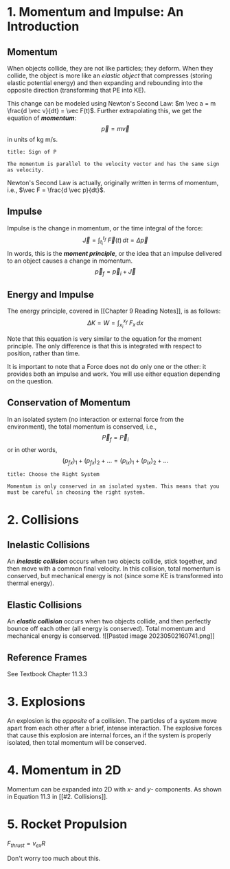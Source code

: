 # 1. Momentum and Impulse: An Introduction

## Momentum

When objects collide, they are not like particles; they deform. When they collide, the object is more like an *elastic object* that compresses (storing elastic potential energy) and then expanding and rebounding into the opposite direction (transforming that PE into KE). 

This change can be modeled using Newton's Second Law: $m \vec a = m \frac{d \vec v}{dt} = \vec F(t)$. Further extrapolating this, we get the equation of ***momentum***:
$$
\vec p = m \vec v \tag{11.1}
$$
in units of kg m/s.

```ad-note
title: Sign of P

The momentum is parallel to the velocity vector and has the same sign as velocity.
```

Newton's Second Law is actually, originally written in terms of momentum, i.e., $\vec F = \frac{d \vec p}{dt}$. 

## Impulse

Impulse is the change in momentum, or the time integral of the force:
$$
\vec J = \int_{t_{i}}^{t_{f}} \ \vec F(t) \, dt = \Delta \vec p \tag{11.2}
$$
In words, this is the ***moment principle***, or the idea that an impulse delivered to an object causes a change in momentum. 
$$
\vec p_{f} = \vec p_{i} + \vec J
$$

## Energy and Impulse

The energy principle, covered in [[Chapter 9 Reading Notes]], is as follows:
$$
\Delta K = W = \int_{x_{i}}^{x_{f}} \ F_{x} \, dx $$

Note that this equation is very similar to the equation for the moment principle. The only difference is that this is integrated with respect to position, rather than time.

It is important to note that a Force does not do only one or the other: it provides both an impulse and work. You will use either equation depending on the question. 

## Conservation of Momentum

In an isolated system (no interaction or external force from the environment), the total momentum is conserved, i.e.,
$$
\vec P_{f} = \vec P_{i} \tag{11.3}
$$
or in other words,
$$
(p_{fx})_{1} + (p_{fx})_{2} + ... = (p_{ix})_{1} + (p_{ix})_{2} + ... 
$$

```ad-warning
title: Choose the Right System

Momentum is only conserved in an isolated system. This means that you must be careful in choosing the right system.
```

# 2. Collisions

## Inelastic Collisions

An ***inelastic collision*** occurs when two objects collide, stick together, and then move with a common final velocity. In this collision, total momentum is conserved, but mechanical energy is not (since some KE is transformed into thermal energy).

## Elastic Collisions

An ***elastic collision*** occurs when two objects collide, and then perfectly bounce off each other (all energy is conserved). Total momentum and mechanical energy is conserved. 
![[Pasted image 20230502160741.png]]

## Reference Frames

See Textbook Chapter 11.3.3

# 3. Explosions

An explosion is the *opposite* of a collision. The particles of a system move apart from each other after a brief, intense interaction. The explosive forces that cause this explosion are internal forces, an if the system is properly isolated, then total momentum will be conserved. 

# 4. Momentum in 2D

Momentum can be expanded into 2D with $x$- and $y$- components. As shown in Equation 11.3 in [[#2. Collisions]]. 

# 5. Rocket Propulsion

$F_{thrust} = v_{ex}R$ 

Don't worry too much about this. 